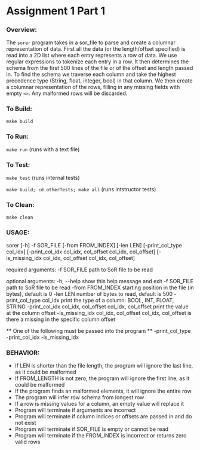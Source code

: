 # Assignment 1 Part 1

### Overview:
The `sorer` program takes in a sor_file to parse and create a columnar representation of data. First all the data (or the length/offset specified) is read into a 2D list where each entry represents a row of data. We use regular expressions to tokenize each entry in a row. It then determines the schema from the first 500 lines of the file or of the offset and length passed in. To find the schema we traverse each column and take the highest precedence type (String, float, integer, bool) in that column. We then create a columnar representation of the rows, filling in any missing fields with empty `<>`. Any malformed rows will be discarded.

### To Build:
`make build`

### To Run:
`make run` (runs with a text file)

### To Test:
`make test` (runs internal tests)

`make build; cd otherTests; make all` (runs intstructor tests)

### To Clean:
`make clean`

### USAGE:

sorer [-h] -f SOR_FILE [-from FROM_INDEX] [-len LEN]
             [-print_col_type col_idx]
             [-print_col_idx col_idx, col_offset col_idx, col_offset]
             [-is_missing_idx col_idx, col_offset col_idx, col_offset]

required arguments:
  -f SOR_FILE           path to SoR file to be read

optional arguments:
  -h, --help            show this help message and exit
  -f SOR_FILE           path to SoR file to be read
  -from FROM_INDEX      starting position in the file (in bytes), default is 0
  -len LEN              number of bytes to read, default is 500
  -print_col_type col_idx
                        print the type of a column: BOOL, INT, FLOAT, STRING
  -print_col_idx col_idx, col_offset col_idx, col_offset
                        print the value at the column offset
  -is_missing_idx col_idx, col_offset col_idx, col_offset
                        is there a missing in the specific column offset

** One of the following must be passed into the program **
    -print_col_type
    -print_col_idx 
    -is_missing_idx 

### BEHAVIOR:
- If LEN is shorter than the file length, the program will ignore the last line, as it could be malformed
- If FROM_LENGTH is not zero, the program will ignore the first line, as it could be malformed
- If the program finds an malformed elements, it will ignore the entire row
- The program will infer row schema from longest row
- If a row is missing values for a column, an empty value will replace it
- Program will terminate if arguments are incorrect
- Program will terminate if column indices or offsets are passed in and do not exist
- Program will terminate if SOR_FILE is empty or cannot be read
- Program will terminate if the FROM_INDEX is incorrect or returns zero valid rows

